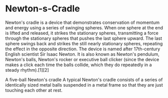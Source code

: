# Newton-s-Cradle
Newton's cradle is a device that demonstrates conservation of momentum and energy using a series of swinging spheres. When one sphere at the end is lifted and released, it strikes the stationary spheres, transmitting a force through the stationary spheres that pushes the last sphere upward. The last sphere swings back and strikes the still nearly stationary spheres, repeating the effect in the opposite direction. The device is named after 17th-century English scientist Sir Isaac Newton. It is also known as Newton's pendulum, Newton's balls, Newton's rocker or executive ball clicker (since the device makes a click each time the balls collide, which they do repeatedly in a steady rhythm).[1][2]


A five-ball Newton's cradle
A typical Newton's cradle consists of a series of identically sized metal balls suspended in a metal frame so that they are just touching each other at rest.
